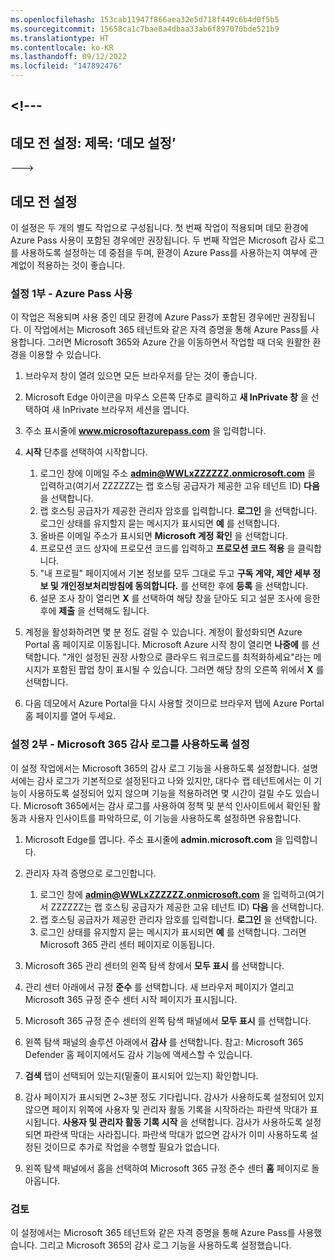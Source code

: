 ```yaml
---
ms.openlocfilehash: 153cab11947f866aea32e5d718f449c6b4d0f5b5
ms.sourcegitcommit: 15658ca1c7bae8a4dbaa33ab6f897070bde521b9
ms.translationtype: HT
ms.contentlocale: ko-KR
ms.lasthandoff: 09/12/2022
ms.locfileid: "147892476"
---
```

<a name="---"></a><!---
---
데모 전 설정: 제목: ‘데모 설정’
---
--->

## <a name="pre-demo-setup"></a>데모 전 설정

이 설정은 두 개의 별도 작업으로 구성됩니다.  첫 번째 작업이 적용되며 데모 환경에 Azure Pass 사용이 포함된 경우에만 권장됩니다. 두 번째 작업은 Microsoft 감사 로그를 사용하도록 설정하는 데 중점을 두며, 환경이 Azure Pass를 사용하는지 여부에 관계없이 적용하는 것이 좋습니다.

### <a name="setup-part-1---redeem-azure-pass"></a>설정 1부 - Azure Pass 사용

이 작업은 적용되며 사용 중인 데모 환경에 Azure Pass가 포함된 경우에만 권장됩니다. 이 작업에서는 Microsoft 365 테넌트와 같은 자격 증명을 통해 Azure Pass를 사용합니다.  그러면 Microsoft 365와 Azure 간을 이동하면서 작업할 때 더욱 원활한 환경을 이용할 수 있습니다.

1. 브라우저 창이 열려 있으면 모든 브라우저를 닫는 것이 좋습니다.

1. Microsoft Edge 아이콘을 마우스 오른쪽 단추로 클릭하고 **새 InPrivate 창** 을 선택하여 새 InPrivate 브라우저 세션을 엽니다.

1. 주소 표시줄에 **www.microsoftazurepass.com** 을 입력합니다.  

1. **시작** 단추를 선택하여 시작합니다.

    1. 로그인 창에 이메일 주소 **admin@WWLxZZZZZZ.onmicrosoft.com** 을 입력하고(여기서 ZZZZZZ는 랩 호스팅 공급자가 제공한 고유 테넌트 ID) **다음** 을 선택합니다.
    1. 랩 호스팅 공급자가 제공한 관리자 암호를 입력합니다. **로그인** 을 선택합니다.  로그인 상태를 유지할지 묻는 메시지가 표시되면 **예** 를 선택합니다.
    1. 올바른 이메일 주소가 표시되면 **Microsoft 계정 확인** 을 선택합니다.
    1. 프로모션 코드 상자에 프로모션 코드를 입력하고 **프로모션 코드 적용** 을 클릭합니다.  
    1. "내 프로필" 페이지에서 기본 정보를 모두 그대로 두고 **구독 계약, 제안 세부 정보 및 개인정보처리방침에 동의합니다.** 를 선택한 후에 **등록** 을 선택합니다.
    1. 설문 조사 창이 열리면 **X** 를 선택하여 해당 창을 닫아도 되고 설문 조사에 응한 후에 **제출** 을 선택해도 됩니다.

1. 계정을 활성화하려면 몇 분 정도 걸릴 수 있습니다.  계정이 활성화되면 Azure Portal 홈 페이지로 이동됩니다. Microsoft Azure 시작 창이 열리면 **나중에** 를 선택합니다. "개인 설정된 권장 사항으로 클라우드 워크로드를 최적화하세요"라는 메시지가 포함된 팝업 창이 표시될 수 있습니다. 그러면 해당 창의 오른쪽 위에서 **X** 를 선택합니다.

1. 다음 데모에서 Azure Portal을 다시 사용할 것이므로 브라우저 탭에 Azure Portal 홈 페이지를 열어 두세요.

### <a name="setup-part-2---enable-microsoft-365-audit-log"></a>설정 2부 - Microsoft 365 감사 로그를 사용하도록 설정

이 설정 작업에서는 Microsoft 365의 감사 로그 기능을 사용하도록 설정합니다.  설명서에는 감사 로그가 기본적으로 설정된다고 나와 있지만, 대다수 랩 테넌트에서는 이 기능이 사용하도록 설정되어 있지 않으며 기능을 적용하려면 몇 시간이 걸릴 수도 있습니다.  Microsoft 365에서는 감사 로그를 사용하여 정책 및 분석 인사이트에서 확인된 활동과 사용자 인사이트를 파악하므로, 이 기능을 사용하도록 설정하면 유용합니다.

1. Microsoft Edge를 엽니다. 주소 표시줄에 **admin.microsoft.com** 을 입력합니다.

1. 관리자 자격 증명으로 로그인합니다.
    1. 로그인 창에 **admin@WWLxZZZZZZ.onmicrosoft.com** 을 입력하고(여기서 ZZZZZZ는 랩 호스팅 공급자가 제공한 고유 테넌트 ID) **다음** 을 선택합니다.
    1. 랩 호스팅 공급자가 제공한 관리자 암호를 입력합니다. **로그인** 을 선택합니다.
    1. 로그인 상태를 유지할지 묻는 메시지가 표시되면 **예** 를 선택합니다. 그러면 Microsoft 365 관리 센터 페이지로 이동됩니다.

1. Microsoft 365 관리 센터의 왼쪽 탐색 창에서 **모두 표시** 를 선택합니다.

1. 관리 센터 아래에서 규정 **준수** 를 선택합니다.  새 브라우저 페이지가 열리고 Microsoft 365 규정 준수 센터 시작 페이지가 표시됩니다.  

1. Microsoft 365 규정 준수 센터의 왼쪽 탐색 패널에서 **모두 표시** 를 선택합니다.

1. 왼쪽 탐색 패널의 솔루션 아래에서 **감사** 를 선택합니다.  참고: Microsoft 365 Defender 홈 페이지에서도 감사 기능에 액세스할 수 있습니다.

1. **검색** 탭이 선택되어 있는지(밑줄이 표시되어 있는지) 확인합니다.

1. 감사 페이지가 표시되면 2~3분 정도 기다립니다.  감사가 사용하도록 설정되어 있지 않으면 페이지 위쪽에 사용자 및 관리자 활동 기록을 시작하라는 파란색 막대가 표시됩니다.  **사용자 및 관리자 활동 기록 시작** 을 선택합니다.  감사가 사용하도록 설정되면 파란색 막대는 사라집니다.  파란색 막대가 없으면 감사가 이미 사용하도록 설정된 것이므로 추가로 작업을 수행할 필요가 없습니다.

1. 왼쪽 탐색 패널에서 홈을 선택하여 Microsoft 365 규정 준수 센터 **홈** 페이지로 돌아옵니다.

### <a name="review"></a>검토

이 설정에서는 Microsoft 365 테넌트와 같은 자격 증명을 통해 Azure Pass를 사용했습니다.  그리고 Microsoft 365의 감사 로그 기능을 사용하도록 설정했습니다.
